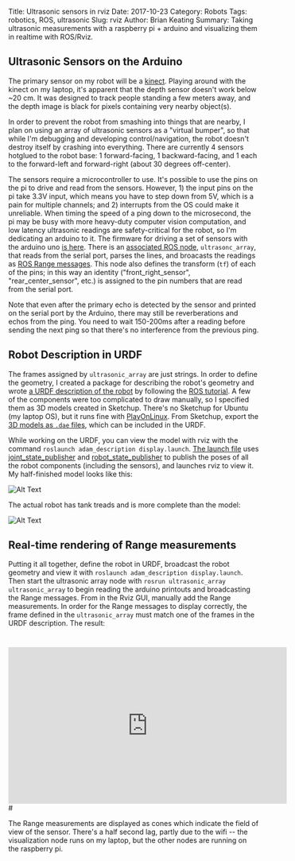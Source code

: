 Title: Ultrasonic sensors in rviz
Date: 2017-10-23
Category: Robots
Tags: robotics, ROS, ultrasonic
Slug: rviz
Author: Brian Keating
Summary: Taking ultrasonic measurements with a raspberry pi + arduino and visualizing them in realtime with ROS/Rviz.


## Ultrasonic Sensors on the Arduino

The primary sensor on my robot will be a [kinect](https://en.wikipedia.org/wiki/Kinect). Playing around with the kinect on my laptop, it's apparent that the depth sensor doesn't work below ~20 cm. It was designed to track people standing a few meters away, and the depth image is black for pixels containing very nearby object(s). 

In order to prevent the robot from smashing into things that are nearby, I plan on using an array of ultrasonic sensors as a "virtual bumper", so that while I'm debugging and developing control/navigation, the robot doesn't destroy itself by crashing into everything. There are currently 4 sensors hotglued to the robot base: 1 forward-facing, 1 backward-facing, and 1 each to the forward-left and forward-right (about 30 degrees off-center).

The sensors require a microcontroller to use. It's possible to use the pins on the pi to drive and read from the sensors. However, 1) the input pins on the pi take 3.3V input, which means you have to step down from 5V, which is a pain for multiple channels; and 2) interrupts from the OS could make it unreliable. When timing the speed of a ping down to the microsecond, the pi may be busy with more heavy-duty computer vision computation, and low latency ultrasonic readings are safety-critical for the robot, so I'm dedicating an arduino to it. The firmware for driving a set of sensors with the arduino uno [is here](https://github.com/brikeats/ROS/blob/master/workspace/src/ultrasonic_array/firmware/ultrasonic_array/ultrasonic_array.ino). There is an [associated ROS node](https://github.com/brikeats/ROS/blob/master/workspace/src/ultrasonic_array/nodes/ultrasonic_array), `ultrasonc_array`, that reads from the serial port, parses the lines, and broacasts the readings as [ROS Range messages](http://docs.ros.org/api/sensor_msgs/html/msg/Range.html). This node also defines the transform (`tf`) of each of the pins; in this way an identity ("front_right_sensor", "rear_center_sensor", etc.) is assigned to the pin numbers that are read from the serial port.

Note that even after the primary echo is detected by the sensor and printed on the serial port by the Arduino, there may still be reverberations and echos from the ping. You need to wait 150-200ms after a reading before sending the next ping so that there's no interference from the previous ping.


## Robot Description in URDF

The frames assigned by `ultrasonic_array` are just strings. In order to define the geometry, I created a package for describing the robot's geometry and wrote [a URDF description of the robot](https://github.com/brikeats/ROS/blob/master/workspace/src/adam_description/urdf/adam.urdf) by following the [ROS tutorial](http://wiki.ros.org/urdf/Tutorials). A few of the components were too complicated to draw manually, so I specified them as 3D models created in Sketchup. There's no Sketchup for Ubuntu (my laptop OS), but it runs fine  with [PlayOnLinux](https://www.playonlinux.com/en/). From Sketchup, export the [3D models as `.dae` files](https://github.com/brikeats/ROS/tree/master/workspace/src/adam_description/meshes), which can be included in the URDF. 

While working on the URDF, you can view the model with rviz with the command `roslaunch adam_description display.launch`. [The launch file](https://github.com/brikeats/ROS/blob/master/workspace/src/adam_description/launch/display.launch) uses [joint_state_publisher](http://wiki.ros.org/joint_state_publisher) and [robot_state_publisher](http://wiki.ros.org/robot_state_publisher) to publish the poses of all the robot components (including the sensors), and launches rviz to view it. My half-finished model looks like this:

![Alt Text]({static}/images/rviz_screenshot.png)

The actual robot has tank treads and is more complete than the model:

![Alt Text]({static}/images/robot.jpg)


## Real-time rendering of Range measurements

Putting it all together, define the robot in URDF, broadcast the robot geometry and view it with `roslaunch adam_description display.launch`. Then start the ultrasonic array node with `rosrun ultrasonic_array ultrasonic_array` to begin reading the arduino printouts and broadcasting the Range messages. From in the Rviz GUI, manually add the Range measurements. In order for the Range messages to display correctly, the frame defined in the `ultrasonic_array` must match one of the frames in the URDF description. The result:

# 
<iframe width="560" height="315" src="https://www.youtube.com/embed/xQT_J7t7Gr0?rel=0" frameborder="0" allowfullscreen></iframe>
# 

The Range measurements are displayed as cones which indicate the field of view of the sensor. There's a half second lag, partly due to the wifi -- the visualization node runs on my laptop, but the other nodes are running on the raspberry pi.
